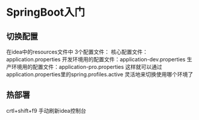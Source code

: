 # SpringBoot入门

## 切换配置
在idea中的resources文件中
3个配置文件：
核心配置文件：application.properties
开发环境用的配置文件：application-dev.properties
生产环境用的配置文件：application-pro.properties
这样就可以通过application.properties里的spring.profiles.active 灵活地来切换使用哪个环境了


## 热部署


crtl+shift+f9 手动刷新idea控制台